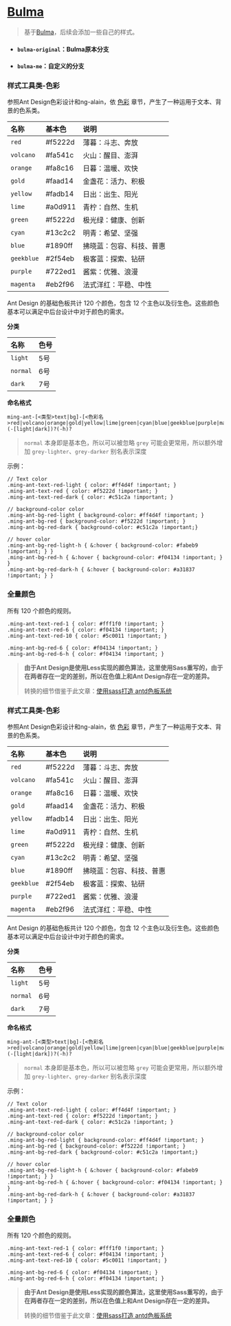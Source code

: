 # [Bulma](https://bulma.io)

> 基于[Bulma](https://bulma.io)，后续会添加一些自己的样式。

- #### `bulma-original`：Bulma原本分支

- #### `bulma-me`：自定义的分支

### 样式工具类-色彩
参照Ant Design色彩设计和ng-alain，依 [色彩](https://ant.design/docs/spec/colors-cn) 章节，产生了一种运用于文本、背景的色系类。

| 名称       | 基本色  | 说明                     |
| :--------- | :------ | :----------------------- |
| `red`      | #f5222d | 薄暮：斗志、奔放         |
| `volcano`  | #fa541c | 火山：醒目、澎湃         |
| `orange`   | #fa8c16 | 日暮：温暖、欢快         |
| `gold`     | #faad14 | 金盏花：活力、积极       |
| `yellow`   | #fadb14 | 日出：出生、阳光         |
| `lime`     | #a0d911 | 青柠：自然、生机         |
| `green`    | #f5222d | 极光绿：健康、创新       |
| `cyan`     | #13c2c2 | 明青：希望、坚强         |
| `blue`     | #1890ff | 拂晓蓝：包容、科技、普惠 |
| `geekblue` | #2f54eb | 极客蓝：探索、钻研       |
| `purple`   | #722ed1 | 酱紫：优雅、浪漫         |
| `magenta`  | #eb2f96 | 法式洋红：平稳、中性     |

Ant Design 的基础色板共计 120 个颜色，包含 12 个主色以及衍生色。这些颜色基本可以满足中后台设计中对于颜色的需求。

**分类**

| 名称     | 色号 |
| :------- | :--- |
| `light`  | 5号  |
| `normal` | 6号  |
| `dark`   | 7号  |

**命名格式**

```regex
ming-ant-[<类型>text|bg]-[<色彩名>red|volcano|orange|gold|yellow|lime|green|cyan|blue|geekblue|purple|magenta|grey](-[light|dark])?(-h)?
```

> `normal` 本身即是基本色，所以可以被忽略 `grey` 可能会更常用，所以额外增加 `grey-lighter`、`grey-darker` 别名表示深度

示例：

```less
// Text color
.ming-ant-text-red-light { color: #ff4d4f !important; }
.ming-ant-text-red { color: #f5222d !important; }
.ming-ant-text-red-dark { color: #c51c2a !important; }

// background-color color
.ming-ant-bg-red-light { background-color: #ff4d4f !important; }
.ming-ant-bg-red { background-color: #f5222d !important; }
.ming-ant-bg-red-dark { background-color: #c51c2a !important;}

// hover color
.ming-ant-bg-red-light-h { &:hover { background-color: #fabeb9 !important; } }
.ming-ant-bg-red-h { &:hover { background-color: #f04134 !important; } }
.ming-ant-bg-red-dark-h { &:hover { background-color: #a31837 !important; } }
```

### 全量颜色

所有 120 个颜色的规则。

```less
.ming-ant-text-red-1 { color: #fff1f0 !important; }
.ming-ant-text-red-6 { color: #f04134 !important; }
.ming-ant-text-red-10 { color: #5c0011 !important; }

.ming-ant-bg-red-6 { color: #f04134 !important; }
.ming-ant-bg-red-6-h { color: #f04134 !important; }
```

> **由于Ant Design是使用Less实现的颜色算法，这里使用Sass重写的，由于在两者存在一定的差别，所以在色值上和Ant Design存在一定的差异。**
>
> 转换的细节借鉴于此文章：[使用sass打造 antd色板系统](https://zhuanlan.zhihu.com/p/68646055)
### 样式工具类-色彩
参照Ant Design色彩设计和ng-alain，依 [色彩](https://ant.design/docs/spec/colors-cn) 章节，产生了一种运用于文本、背景的色系类。

| 名称       | 基本色  | 说明                     |
| :--------- | :------ | :----------------------- |
| `red`      | #f5222d | 薄暮：斗志、奔放         |
| `volcano`  | #fa541c | 火山：醒目、澎湃         |
| `orange`   | #fa8c16 | 日暮：温暖、欢快         |
| `gold`     | #faad14 | 金盏花：活力、积极       |
| `yellow`   | #fadb14 | 日出：出生、阳光         |
| `lime`     | #a0d911 | 青柠：自然、生机         |
| `green`    | #f5222d | 极光绿：健康、创新       |
| `cyan`     | #13c2c2 | 明青：希望、坚强         |
| `blue`     | #1890ff | 拂晓蓝：包容、科技、普惠 |
| `geekblue` | #2f54eb | 极客蓝：探索、钻研       |
| `purple`   | #722ed1 | 酱紫：优雅、浪漫         |
| `magenta`  | #eb2f96 | 法式洋红：平稳、中性     |

Ant Design 的基础色板共计 120 个颜色，包含 12 个主色以及衍生色。这些颜色基本可以满足中后台设计中对于颜色的需求。

**分类**

| 名称     | 色号 |
| :------- | :--- |
| `light`  | 5号  |
| `normal` | 6号  |
| `dark`   | 7号  |

**命名格式**

```regex
ming-ant-[<类型>text|bg]-[<色彩名>red|volcano|orange|gold|yellow|lime|green|cyan|blue|geekblue|purple|magenta|grey](-[light|dark])?(-h)?
```

> `normal` 本身即是基本色，所以可以被忽略 `grey` 可能会更常用，所以额外增加 `grey-lighter`、`grey-darker` 别名表示深度

示例：

```less
// Text color
.ming-ant-text-red-light { color: #ff4d4f !important; }
.ming-ant-text-red { color: #f5222d !important; }
.ming-ant-text-red-dark { color: #c51c2a !important; }

// background-color color
.ming-ant-bg-red-light { background-color: #ff4d4f !important; }
.ming-ant-bg-red { background-color: #f5222d !important; }
.ming-ant-bg-red-dark { background-color: #c51c2a !important;}

// hover color
.ming-ant-bg-red-light-h { &:hover { background-color: #fabeb9 !important; } }
.ming-ant-bg-red-h { &:hover { background-color: #f04134 !important; } }
.ming-ant-bg-red-dark-h { &:hover { background-color: #a31837 !important; } }
```

### 全量颜色

所有 120 个颜色的规则。

```less
.ming-ant-text-red-1 { color: #fff1f0 !important; }
.ming-ant-text-red-6 { color: #f04134 !important; }
.ming-ant-text-red-10 { color: #5c0011 !important; }

.ming-ant-bg-red-6 { color: #f04134 !important; }
.ming-ant-bg-red-6-h { color: #f04134 !important; }
```

> **由于Ant Design是使用Less实现的颜色算法，这里使用Sass重写的，由于在两者存在一定的差别，所以在色值上和Ant Design存在一定的差异。**
>
> 转换的细节借鉴于此文章：[使用sass打造 antd色板系统](https://zhuanlan.zhihu.com/p/68646055)
